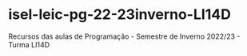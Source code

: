 # isel-leic-pg-22-23inverno-LI14D
Recursos das aulas de Programação - Semestre de Inverno 2022/23 - Turma LI14D
